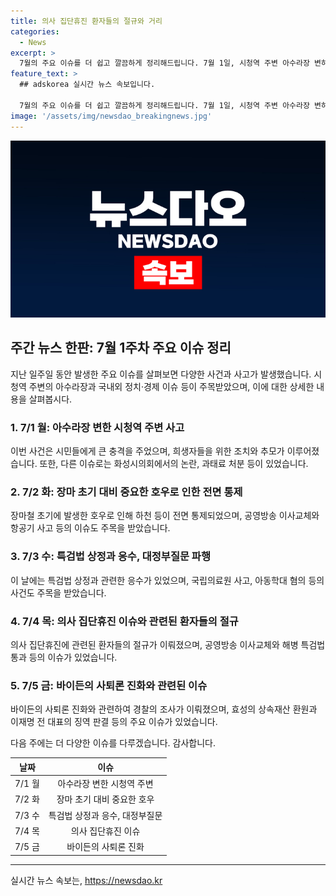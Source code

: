 ```yaml
---
title: 의사 집단휴진 환자들의 절규와 거리
categories:
  - News
excerpt: >
  7월의 주요 이슈를 더 쉽고 깔끔하게 정리해드립니다. 7월 1일, 시청역 주변 아수라장 변하고 북한의 탄도미사일 발사. 7월 2일에는 호우로 인한 하천 통제와 김홍일 방통위원장의 사퇴, 항공기 난기류 사고가 있었습니다. 7월 3일에는 특검법 상정과 시청역 사고 후 국립의료원에 택시 돌진 사고가 있었죠. 7월 4일에는 의사 집단휴진, 김홍일 사퇴 이틀 만에 이진숙 지명, 그리고 해병 특검법 본회의 통과. 마지막으로 7월 5일에는 바이든의 사퇴론 진화, 시청역 사고 조롱 글 사건과 관련된 경찰 조사, 그리고 이재명 전 대표의 징역 15년 선고가 있었습니다.
feature_text: >
  ## adskorea 실시간 뉴스 속보입니다.

  7월의 주요 이슈를 더 쉽고 깔끔하게 정리해드립니다. 7월 1일, 시청역 주변 아수라장 변하고 북한의 탄도미사일 발사. 7월 2일에는 호우로 인한 하천 통제와 김홍일 방통위원장의 사퇴, 항공기 난기류 사고가 있었습니다. 7월 3일에는 특검법 상정과 시청역 사고 후 국립의료원에 택시 돌진 사고가 있었죠. 7월 4일에는 의사 집단휴진, 김홍일 사퇴 이틀 만에 이진숙 지명, 그리고 해병 특검법 본회의 통과. 마지막으로 7월 5일에는 바이든의 사퇴론 진화, 시청역 사고 조롱 글 사건과 관련된 경찰 조사, 그리고 이재명 전 대표의 징역 15년 선고가 있었습니다.
image: '/assets/img/newsdao_breakingnews.jpg'
---
```


<p><img src="/assets/img/newsdao_breakingnews.jpg" alt="adskorea 속보" /></p>

<h2 data-ke-size="size26">주간 뉴스 한판: 7월 1주차 주요 이슈 정리</h2>

<p data-ke-size="size16">지난 일주일 동안 발생한 주요 이슈를 살펴보면 다양한 사건과 사고가 발생했습니다. 시청역 주변의 아수라장과 국내외 정치·경제 이슈 등이 주목받았으며, 이에 대한 상세한 내용을 살펴봅시다.</p>

<h3>1. 7/1 월: 아수라장 변한 시청역 주변 사고</h3>

<p data-ke-size="size16">이번 사건은 시민들에게 큰 충격을 주었으며, 희생자들을 위한 조치와 추모가 이루어졌습니다. 또한, 다른 이슈로는 화성시의회에서의 논란, 과태료 처분 등이 있었습니다.</p>

<h3>2. 7/2 화: 장마 초기 대비 중요한 호우로 인한 전면 통제</h3>

<p data-ke-size="size16">장마철 초기에 발생한 호우로 인해 하천 등이 전면 통제되었으며, 공영방송 이사교체와 항공기 사고 등의 이슈도 주목을 받았습니다.</p>

<h3>3. 7/3 수: 특검법 상정과 응수, 대정부질문 파행</h3>

<p data-ke-size="size16">이 날에는 특검법 상정과 관련한 응수가 있었으며, 국립의료원 사고, 아동학대 혐의 등의 사건도 주목을 받았습니다.</p>

<h3>4. 7/4 목: 의사 집단휴진 이슈와 관련된 환자들의 절규</h3>

<p data-ke-size="size16">의사 집단휴진에 관련된 환자들의 절규가 이뤄졌으며, 공영방송 이사교체와 해병 특검법 통과 등의 이슈가 있었습니다.</p>

<h3>5. 7/5 금: 바이든의 사퇴론 진화와 관련된 이슈</h3>

<p data-ke-size="size16">바이든의 사퇴론 진화와 관련하여 경찰의 조사가 이뤄졌으며, 효성의 상속재산 환원과 이재명 전 대표의 징역 판결 등의 주요 이슈가 있었습니다.</p>

<p data-ke-size="size16">다음 주에는 더 다양한 이슈를 다루겠습니다. 감사합니다.</p>

<table>
  <thead>
    <tr>
      <th style="text-align: center;">날짜</th>
      <th style="text-align: center;">이슈</th>
    </tr>
  </thead>
  <tbody>
    <tr>
      <td style="text-align: center;">7/1 월</td>
      <td style="text-align: center;">아수라장 변한 시청역 주변</td>
    </tr>
    <tr>
      <td style="text-align: center;">7/2 화</td>
      <td style="text-align: center;">장마 초기 대비 중요한 호우</td>
    </tr>
    <tr>
      <td style="text-align: center;">7/3 수</td>
      <td style="text-align: center;">특검법 상정과 응수, 대정부질문</td>
    </tr>
    <tr>
      <td style="text-align: center;">7/4 목</td>
      <td style="text-align: center;">의사 집단휴진 이슈</td>
    </tr>
    <tr>
      <td style="text-align: center;">7/5 금</td>
      <td style="text-align: center;">바이든의 사퇴론 진화</td>
    </tr>
  </tbody>
</table>

<hr>
실시간 뉴스 속보는, <a href="https://newsdao.kr" rel="dofollow">https://newsdao.kr</a>


